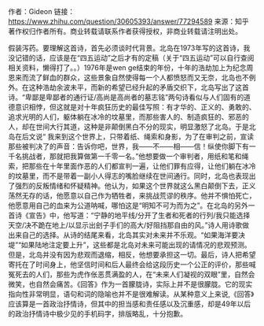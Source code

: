 作者：Gideon
链接：https://www.zhihu.com/question/30605393/answer/77294589
来源：知乎
著作权归作者所有。商业转载请联系作者获得授权，非商业转载请注明出处。

假装泻药。要理解这首诗，首先必须谈时代背景。北岛在1973年写的这首诗，我没记错的话，应该是在“四五运动”之后才有的定稿（关于“四五运动”可以自行查阅相关资料，懒得打了。。）1976年是wen ge结束的年份，十年的浩劫加上为纪念周恩来而流了鲜血的群众，这些景象自然使得每一个人都愤怒而又无奈，北岛也不例外。在这种浩劫余波未平，而新的希望已经升起的矛盾交织下，北岛写出了这首诗。“卑鄙是卑鄙者的通行证/高尚是高尚者的墓志铭”两句诗看似与人们固有的道德意识相悖，但这就是对十年疯狂历史的最佳写照：有才华的、正义的、勇敢的、追求光明的人们，躯体躺在冰冷的坟墓里，而那些害人的、制造疯狂的、邪恶的人，却在世间大行其道，这种是非颠倒黑白不分的现实，明显激怒了北岛。于是北岛在后文说“ 我来到这个世界上，只带着纸、绳索和身影，为了在审判之前，宣读那些被判决了的声音：告诉你吧，世界，我——不——相——信！纵使你脚下有一千名挑战者，那就把我算做第一千零一名。”他想要做一个审判者，用纸和笔和绳索，把那些在十年里面作恶的人们都宣判一遍，让他们罪有应得，让他们躺在冰冷的坟墓里，而不是带着一副小人得志的嘴脸继续在世间通行。同时，北岛也表现出了强烈的反叛情绪和怀疑精神。他认为，如果这个世界就这么黑白颠倒下去，正义荡然无存的话，他愿意以自己作为牺牲者，来挑战荒谬的秩序。他并不惧怕死亡，他愿意用自己的血来为公道呐喊，哪怕这是“明知不可为而为之”。在北岛的另外一首诗《宣告》中，他写道：“宁静的地平线/分开了生者和死者的行列/我只能选择天空/决不跪在地上/以显示出刽子手们的高大/好阻挡那自由的风。”诗人用诗歌做出来自己的选择。从诗的结尾来看，北岛其实对未来并不乐观。“如果海洋要决堤”“如果陆地注定要上升”，这些都是北岛对未来可能出现的请情况的悲观预测。但是，北岛并没有因为悲观而退缩，相反，他想要承担这一切。最后，诗人把希望寄托在了时间身上，他坚信时间和后人最终会给这段历史一个公正的评价，那些喊冤死去的人们，那些为虎作伥恶贯满盈的人，在“未来人们凝视的双眼”里，自然会微笑，也自然会痛苦。《回答》作为一首朦胧诗，实际上并不是很朦胧。它的现实指向性非常明显，语句和词的隐喻也并不是很难解读。从某种意义上来说,《回答》应该算是一首政治抒情诗，但其中的担当感和责任感以及沉重感，却是49年以后的政治抒情诗中极少见的手机码字，排版略乱，十分抱歉。
